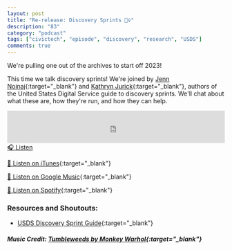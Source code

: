 ```yaml
---
layout: post
title: "Re-release: Discovery Sprints 🏃‍♀️"
description: "83"
category: "podcast"
tags: ["civictech", "episode", "discovery", "research", "USDS"]
comments: true
---
```


We're pulling one out of the archives to start off 2023!

This time we talk discovery sprints! We're joined by [Jenn Noinaj](https://www.linkedin.com/in/actuallyjenn/){:target="_blank"} and [Kathryn Jurick](https://www.linkedin.com/in/kathrynjurick/){:target="_blank"}, authors of the United States Digital Service guide to discovery sprints. We'll chat about what these are, how they're run, and how they can help.

<iframe width="100%" height="75" scrolling="no" frameborder="no" allow="autoplay" src="https://w.soundcloud.com/player/?url=https%3A//api.soundcloud.com/tracks/1431118792%3Fsecret_token%3Ds-aSMoGkqAmRW&color=%23ff5500&auto_play=false&hide_related=false&show_comments=true&show_user=true&show_reposts=false&show_teaser=true&visual=true"></iframe>
<a href="https://soundcloud.com/user-227289754/83-discovery-sprints-re-release/" target="_blank">🎧 Listen</a>

[📱 Listen on iTunes](https://itunes.apple.com/us/podcast/civic-tech-chat/id1350640468?mt=2){:target="_blank"}

[📱 Listen on Google Music](https://play.google.com/music/listen?u=0#/ps/I2inksjzzzmbxhg5wbojr624doa){:target="_blank"}

[📱 Listen on Spotify](https://open.spotify.com/show/1kbwPAi4thGOU43xFkehgT){:target="_blank"}

### Resources and Shoutouts:
- [USDS Discovery Sprint Guide](https://sprint.usds.gov/){:target="_blank"}

##### Music Credit: [Tumbleweeds by Monkey Warhol](http://freemusicarchive.org/music/Monkey_Warhol/Lonely_Hearts_Challenge/Monkey_Warhol_-_Tumbleweeds){:target="_blank"}
